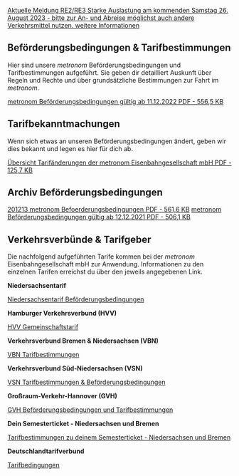 [Aktuelle Meldung RE2/RE3 Starke Auslastung am kommenden Samstag 26. August 2023 - bitte zur An- und Abreise möglichst auch andere Verkehrsmittel nutzen. weitere Informationen](https://www.der-metronom.de/aktuell/starke-auslastung-am-kommenden-samstag-zur-an-und-abreise-bitte-moeglichst-auch-auf-andere-verkehrsmittel-ausweichen/)

Beförderungsbedingungen & Tarifbestimmungen
----------

Hier sind unsere *metronom* Beförderungsbedingungen und Tarifbestimmungen aufgeführt. Sie geben dir detailliert Auskunft über Regeln und Rechte und über grundsätzliche Bestimmungen zur Fahrt im *metronom*.

[metronom Beförderungsbedingungen gültig ab 11.12.2022 PDF - 556,5 KB](https://www.der-metronom.de/media/metronom/downloads/11.12.2022_metronom-Befoerderungsbedingungen.pdf)

Tarifbekanntmachungen
----------

Wenn sich etwas an unseren Beförderungsbedingungen ändert, geben wir dies bekannt und legen es hier für dich ab.

[Übersicht Tarifänderungen der metronom Eisenbahngesellschaft mbH PDF - 125,7 KB](https://www.der-metronom.de/media/metronom/downloads/Tarifaenderungen-der-metronom-Eisenbahngesellschaft-mbH-Stand-18.11.2022.pdf)

Archiv Beförderungsbedingungen
----------

[201213 metronom Befoerderungsbedingungen PDF - 561,6 KB](https://www.der-metronom.de/media/metronom/downloads/befoerderungsbedingungen/201213_metronom_Befoerderungsbedingungen.pdf) [metronom Beförderungsbedingungen gültig ab 12.12.2021 PDF - 506,1 KB](https://www.der-metronom.de/media/metronom/downloads/befoerderungsbedingungen/12_12_2021_metronom-Befoerderungsbedingungen.pdf)

Verkehrsverbünde & Tarifgeber
----------

Die nachfolgend aufgeführten Tarife kommen bei der *metronom* Eisenbahngesellschaft mbH zur Anwendung. Informationen zu den einzelnen Tarifen erreichst du über den jeweils angegebenen Link.

**Niedersachsentarif**

[Niedersachsentarif Beförderungsbedingungen](https://www.niedersachsentarif.de/service-kontakt/befoerderungsbedingungen)

**Hamburger Verkehrsverbund (HVV)**

[HVV Gemeinschaftstarif](https://www.hvv.de/de/gemeinschaftstarif)

**Verkehrsverbund Bremen & Niedersachsen (VBN)**

[VBN Tarifbestimmungen](https://www.vbn.de/tickets/tarifbestimmungen/)

**Verkehrsverbund Süd-Niedersachsen (VSN)**

[VSN Tarifbestimmungen & Beförderungsbedingungen](https://www.vsninfo.de/de/downloads/tarifbestimmungen-befoerderungsbedingungen-)

**Großraum-Verkehr-Hannover (GVH)**

[GVH Beförderungsbedingungen und Tarifbestimmungen](https://www.gvh.de/fahrkarten-preise/fahrt-faq/)

**Dein Semesterticket - Niedersachsen und Bremen**

[Tarifbestimmungen zu deinem Semesterticket - Niedersachsen und Bremen](https://www.dein-semesterticket.de/alles-zum-ticket/tarifbestimmungen-und-befoerderungsbedingungen/)

**Deutschlandtarifverbund**

[Tarifbedingungen](https://deutschlandtarifverbund.de/tarifbedingungen)
